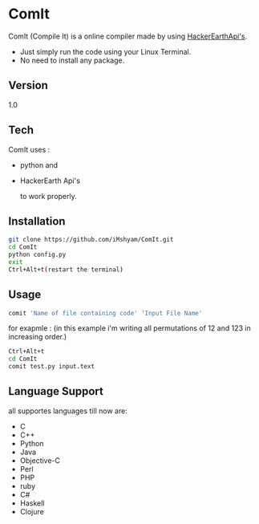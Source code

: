 ComIt
=========

ComIt (Compile It) is a online compiler made by using [HackerEarthApi's].

  - Just simply run the code using your Linux Terminal.
  - No need to install any package.



Version
----

1.0

Tech
-----------

ComIt uses :

* python and
* HackerEarth Api's

    to work properly.

Installation
--------------

```sh
git clone https://github.com/iMshyam/ComIt.git
cd ComIt
python config.py
exit
Ctrl+Alt+t(restart the terminal)
```


Usage
----

```sh
comit 'Name of file containing code' 'Input File Name'
```
for exapmle :
(in this example i'm writing all permutations of 12 and 123 in increasing order.) 
```sh
Ctrl+Alt+t
cd ComIt
comit test.py input.text
```
Language Support
------
all supportes languages till now are:

* C
* C++
* Python
* Java 
* Objective-C 
* Perl 
* PHP 
* ruby
* C#
* Haskell 
* Clojure



[HackerEarthApi's]:http://developer.hackerearth.com/
